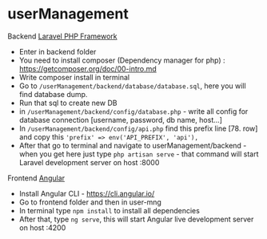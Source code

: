 # userManagement

Backend [Laravel PHP Framework](https://laravel.com/)

- Enter in backend folder
- You need to install composer (Dependency manager for php) : https://getcomposer.org/doc/00-intro.md
- Write composer install in terminal
- Go to ```/userManagement/backend/database/database.sql```, here you will find database dump. 
- Run that sql to create new DB
- in ```/userManagement/backend/config/database.php``` - write all config for database connection [username, password, db name, host...]
- In ```/userManagement/backend/config/api.php``` find this prefix line [78. row] and copy this ```'prefix' => env('API_PREFIX', 'api'),```
- After that go to terminal and navigate to userManagement/backend - when you get here just type 
```php artisan serve``` - that command will start Laravel development server on host :8000

Frontend [Angular](https://angular.io/)
- Install Angular CLI - https://cli.angular.io/
- Go to frontend folder and then in user-mng
- In terminal type ```npm install``` to install all dependencies
- After that, type ```ng serve```, this will start Angular live development server on host :4200

